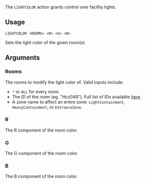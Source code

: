 The `LIGHTCOLOR` action grants control over facility lights.

## Usage
```
LIGHTCOLOR <ROOMS> <R> <G> <B>
```
Sets the light color of the given room(s).

## Arguments
### Rooms
The rooms to modify the light color of. Valid inputs include:
- `*` or `ALL` for every room.
- The ID of the room (eg. "Hcz049"). Full list of IDs available [here](https://exiled-team.github.io/EXILED/api/Exiled.API.Enums.RoomType.html).
- A zone name to affect an entire zone: `LightContainment`, `HeavyContainment`, or `EntranceZone`.

### R
The R component of the room color.

### G
The G component of the room color.

### B
The B component of the room color.